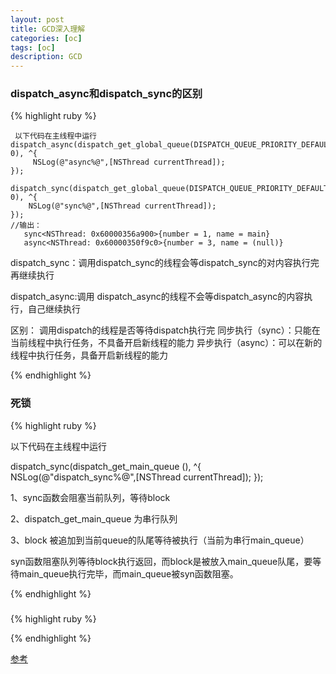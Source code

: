 ```yaml
---
layout: post
title: GCD深入理解
categories: [oc]
tags: [oc]
description: GCD
---
```



<h3>dispatch_async和dispatch_sync的区别</h3>

{% highlight ruby %}

     以下代码在主线程中运行
    dispatch_async(dispatch_get_global_queue(DISPATCH_QUEUE_PRIORITY_DEFAULT, 0), ^{
         NSLog(@"async%@",[NSThread currentThread]);
    });
    
    dispatch_sync(dispatch_get_global_queue(DISPATCH_QUEUE_PRIORITY_DEFAULT, 0), ^{
        NSLog(@"sync%@",[NSThread currentThread]);
    });
    //输出：
       sync<NSThread: 0x60000356a900>{number = 1, name = main}
       async<NSThread: 0x60000350f9c0>{number = 3, name = (null)}

dispatch_sync：调用dispatch_sync的线程会等dispatch_sync的对内容执行完再继续执行

dispatch_async:调用 dispatch_async的线程不会等dispatch_async的内容执行，自己继续执行

区别：
调用dispatch的线程是否等待dispatch执行完
同步执行（sync）：只能在当前线程中执行任务，不具备开启新线程的能力
异步执行（async）：可以在新的线程中执行任务，具备开启新线程的能力

{% endhighlight %}




<h3>死锁</h3>

{% highlight ruby %}

 以下代码在主线程中运行

dispatch_sync(dispatch_get_main_queue (), ^{
      NSLog(@"dispatch_sync%@",[NSThread currentThread]);
});

1、sync函数会阻塞当前队列，等待block

2、dispatch_get_main_queue 为串行队列

3、block 被追加到当前queue的队尾等待被执行（当前为串行main_queue）

syn函数阻塞队列等待block执行返回，而block是被放入main_queue队尾，要等待main_queue执行完毕，而main_queue被syn函数阻塞。

{% endhighlight %}

<h3></h3>

{% highlight ruby %}


{% endhighlight %}

<a href="" target="_blank">参考</a>
